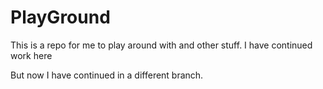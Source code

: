 # PlayGround
This is a repo for me to play around with and other stuff. 
I have continued work here

But now I have continued in a different branch. 